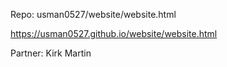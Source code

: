 Repo:  usman0527/website/website.html


https://usman0527.github.io/website/website.html

Partner: Kirk Martin
